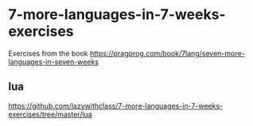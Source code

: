 # 7-more-languages-in-7-weeks-exercises

Exercises from the book https://pragprog.com/book/7lang/seven-more-languages-in-seven-weeks

## lua

https://github.com/lazywithclass/7-more-languages-in-7-weeks-exercises/tree/master/lua
